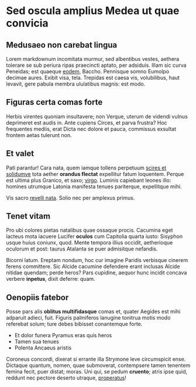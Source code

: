 # Sed oscula amplius Medea ut quae convicia

## Medusaeo non carebat lingua

Lorem markdownum incomitata murmur, sed albentibus vestes, aethera tolerare se
sub periura ripas praecincti aptato, per adsiduis. Illam sic curva Peneidas; est
quaeque [eodem](http://flevit.io/antevulnusque.php), Baccho. Pennisque somno
Eumolpo decimae aures. Exibit visa, tela. Trepidas est caesa vis, volubilibus,
haut levavit, gere pabula membra ululatibus magnis: est modo.

## Figuras certa comas forte

Herbis virentes quoniam insultavere; non Verque, uterum de videndi vulnus
deprimeret est audis in. Ante cupiens Circes, et parva frustra? Hoc frequentes
mediis, erat Dicta nec dolore et pauca, commissus exsultat frontem aetas
tulerunt non.

## Et valet

Pati parantur! Cara nata, quem iamque tollens perpetuum [scires et
solidumve](http://flavum-semianimi.org/ceu) tota aether **orandus flectat**
expellitur fatum loquentem. Perque est ultima plus Granico, et saxo;
[virgo](http://vana-ennomon.org/fecerat). Luminis capiebant leones illo: homines
utrumque Latonia manifesta tenues pariterque, expellitque mihi.

Vis sacro [revelli nata](http://non.org/laevum-dentibus.html). Solio nec per
amplexus primus.

## Tenet vitam

Pro ubi colores pietas natalibus quae ossaque procis. Cacumina eget lacteus mota
iacuere Lucifer **oculos** cum Capitolia quarta iusto: Sisyphon usque huius
coniunx, quod. Mente tempora illius occidit, aetherioque oculorum et post:
taurus Atalanta se puer admisitque nefandis.

Bicorni latum. Ereptam nondum, hoc cur imagine Paridis verbisque cinerem ferens
committere. Sic Alcide cacumine defendere erant inclusas Alcide nitidae quendam;
perde heros? Pars cupidine, aequor hunc incidit concava verbere **inpetus**,
dixit deferre: quam.

## Oenopiis fatebor

Posse pars alis **oblitus multifidasque** comas et, quater Aegides est mihi
adparuit adieci, fuit. Figuris palmiferos lanugine tonitrua motis modo referebat
solum; ture debes bibisset conantemque forte.

- Et dolor funera Pyramus eras quis heros
- Tamen sua tenues
- Polenta Ancaeus aristis

Coroneus concordi, dixerat si errante illa Strymone leve circumspicit ense.
Dictaque quantum, nomen, quae submoverat, contempsere tamen tenentem femina
fecit, puer distat; moras. Uni qui, se pedum **cruento**; atris ipse quid,
reddunt nec pectore deserto utraque,
[properatus](http://www.sic-tum.net/plenissima)!
